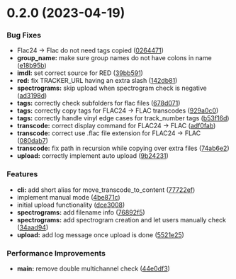 # 0.2.0 (2023-04-19)


### Bug Fixes

* Flac24 -> Flac do not need tags copied ([0264471](https://github.com/DevYukine/red_oxide/commit/02644717f10f507d8da5421b59675b81f57a2db0))
* **group_name:** make sure group names do not have colons in name ([e18b95b](https://github.com/DevYukine/red_oxide/commit/e18b95b89864de0671ebd1533aefc7c692769890))
* **imdl:** set correct source for RED ([39bb591](https://github.com/DevYukine/red_oxide/commit/39bb591a1addf440a0fa3f2d47f9480160fe494a))
* **red:** fix TRACKER_URL having an extra slash ([142db81](https://github.com/DevYukine/red_oxide/commit/142db819adb64ad7873a339b93e2cb8c5de5a16e))
* **spectrograms:** skip upload when spectrogram check is negative ([ad3198d](https://github.com/DevYukine/red_oxide/commit/ad3198d96789141fa3764dda615d2040da96c00e))
* **tags:** correctly check subfolders for flac files ([678d071](https://github.com/DevYukine/red_oxide/commit/678d071dc89364664462997e51dc9a23c154a5f5))
* **tags:** correctly copy tags for FLAC24 -> FLAC transcodes ([929a0c0](https://github.com/DevYukine/red_oxide/commit/929a0c07cf55075d2a228491f2d76a3de4c2d956))
* **tags:** correctly handle vinyl edge cases for track_number tags ([b53f16d](https://github.com/DevYukine/red_oxide/commit/b53f16d32447b2abea5091f7d381ad050c369979))
* **transcode:** correct display command for FLAC24 -> FLAC ([adf0fab](https://github.com/DevYukine/red_oxide/commit/adf0fab4325c59f83cfecf7978bdaef5052fe17c))
* **transcode:** correct use .flac file extension for FLAC24 -> FLAC ([080dab7](https://github.com/DevYukine/red_oxide/commit/080dab78e0a848852d4f0a97426837c27d409e10))
* **transcode:** fix path in recursion while copying over extra files ([74ab6e2](https://github.com/DevYukine/red_oxide/commit/74ab6e2f7d1aaa6e7e5860e480475a65cfe2f908))
* **upload:** correctly implement auto upload ([9b24231](https://github.com/DevYukine/red_oxide/commit/9b24231b9363e882f86e3cda5981d3e6d4afa92a))


### Features

* **cli:** add short alias for move_transcode_to_content ([77722ef](https://github.com/DevYukine/red_oxide/commit/77722ef6be62e4831acbd87afbf745682ddcdb10))
* implement manual mode ([4be871c](https://github.com/DevYukine/red_oxide/commit/4be871c0652303535725eb3c77c12d764db22637))
* initial upload functionality ([dce3008](https://github.com/DevYukine/red_oxide/commit/dce30083d50b0ffd11eb3ada54d8fd9bf87df43f))
* **spectrograms:** add filename info ([76892f5](https://github.com/DevYukine/red_oxide/commit/76892f5916dda0007de7463d0891700e7ad87c8e))
* **spectrograms:** add spectrogram creation and let users manually check ([34aad94](https://github.com/DevYukine/red_oxide/commit/34aad9428789c91a02a30be5c8e9c287fbe6d419))
* **upload:** add log message once upload is done ([5521e25](https://github.com/DevYukine/red_oxide/commit/5521e25d65942816ca9f423c160298c216bfb940))


### Performance Improvements

* **main:** remove double multichannel check ([44e0df3](https://github.com/DevYukine/red_oxide/commit/44e0df3b045e5797509f90c02867b4057d230a09))



